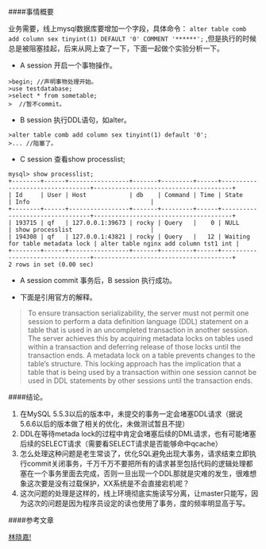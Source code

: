####事情概要

业务需要，线上mysql数据库要增加一个字段，具体命令：
`alter table comb add column sex tinyint(1) DEFAULT '0' COMMENT '******';`
,但是执行的时候总是被阻塞挂起，后来从网上查了一下，下面一起做个实验分析一下。

* A session 开启一个事物操作。

```
>begin; //声明事物处理开始。
>use testdatabase;
>select * from sometable;
>  //暂不commit。
```

* B session 执行DDL语句，如alter。

```
>alter table comb add column sex tinyint(1) default '0';
>... //阻塞了。
```

* C session 查看show processlist;
```
mysql> show processlist;
+--------+------+-----------------+-------+---------+------+---------------------------------+---------------------------------------+
| Id     | User | Host            | db    | Command | Time | State                           | Info                                  |
+--------+------+-----------------+-------+---------+------+---------------------------------+---------------------------------------+
| 193715 | qf   | 127.0.0.1:39673 | rocky | Query   |    0 | NULL                            | show processlist                      |
| 194308 | qf   | 127.0.0.1:43821 | rocky | Query   |   12 | Waiting for table metadata lock | alter table nginx add column tst1 int |
+--------+------+-----------------+-------+---------+------+---------------------------------+---------------------------------------+
2 rows in set (0.00 sec)
```
* A session commit 事务后，B session 执行成功。

* 下面是引用官方的解释。

> To ensure transaction serializability, the server must not permit one session to perform a data definition language (DDL) statement on a table that is used in an uncompleted transaction in another session. The server achieves this by acquiring metadata locks on tables used within a transaction and deferring release of those locks until the transaction ends. A metadata lock on a table prevents changes to the table’s structure. This locking approach has the implication that a table that is being used by a transaction within one session cannot be used in DDL statements by other sessions until the transaction ends.

####结论。

1. 在MySQL 5.5.3以后的版本中，未提交的事务一定会堵塞DDL请求（据说5.6.6以后的版本做了相关的优化，未做测试暂且不提）
2. DDL在等待metada lock的过程中肯定会堵塞后续的DML请求，也有可能堵塞后续的SELECT请求（需要看SELECT请求是否能够命中qcache）
3. 怎么处理这种问题是老生常谈了，优化SQL避免出现大事务，请求结束立即执行commit关闭事务，千万千万不要把所有的请求甚至包括代码的逻辑处理都塞在一个事务里面去完成，否则一旦出现一个DDL那就是灾难的发生，很难想象这次要是没有过载保护，XX系统是不会直接宕机呢？
4. 这次问题的处理是这样的，线上环境彻底实施读写分离，让master只能写，因为这次的问题是因为程序员设定的读也使用了事务，度的频率明显高于写。

####参考文章

[林晓嘉!](http://hidba.ga/2014/12/26/a-invisible-lock2/)
